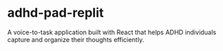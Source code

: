 
# adhd-pad-replit

A voice-to-task application built with React that helps ADHD individuals capture and organize their thoughts efficiently.
